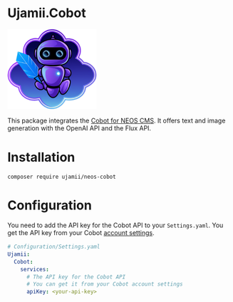 # Ujamii.Cobot

<img src="Documentation/assets/neos-cobot.png" width="200px" alt="neos cobot" />

This package integrates the [Cobot for NEOS CMS](https://cobot.ujamii.com). It offers text and image generation with the OpenAI API and the Flux API.

# Installation

```bash
composer require ujamii/neos-cobot
```

# Configuration

You need to add the API key for the Cobot API to your `Settings.yaml`.
You get the API key from your Cobot [account settings](https://cobot.ujamii.com/app/api-key).

```yaml
# Configuration/Settings.yaml
Ujamii:
  Cobot:
    services:
      # The API key for the Cobot API
      # You can get it from your Cobot account settings
      apiKey: <your-api-key>
```
